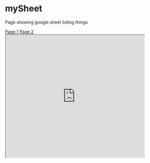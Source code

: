# mySheet
Page showing google sheet listing things

<nav>
<a href="pageone.md">Page 1</a>
<a href="pagetwo.html">Page 2</a>
</nav>


<iframe src="https://docs.google.com/spreadsheets/d/e/2PACX-1vQFoScCD9ajngZA12tWH9e3lcXZewrMhi6mV3EZHdQWqWwkTTrP66aE8BW7HYMTxVq8YP6VdhP0rWUG/pubhtml?gid=0&single=true" width="90%" height="400"></iframe>

